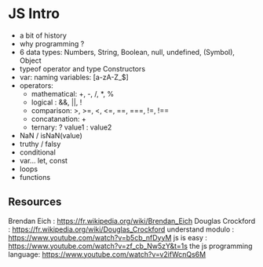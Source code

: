 # JS Intro

- a bit of history
- why programming ?
- 6 data types: Numbers, String, Boolean, null, undefined, (Symbol), Object
- typeof operator and type Constructors
- var: naming variables: [a-zA-Z_$]
- operators:
  - mathematical: +, -, /, *, %
  - logical : &&, ||, !
  - comparison: >, >=, <, <=, ==, ===, !=, !==
  - concatanation: +
  - ternary: ? value1 : value2
- NaN / isNaN(value)
- truthy / falsy
- conditional
- var... let, const
- loops
- functions



## Resources

Brendan Eich : https://fr.wikipedia.org/wiki/Brendan_Eich
Douglas Crockford : https://fr.wikipedia.org/wiki/Douglas_Crockford
understand modulo : https://www.youtube.com/watch?v=b5cb_nfDyyM
js is easy : https://www.youtube.com/watch?v=zf_cb_Nw5zY&t=1s
the js programming language: https://www.youtube.com/watch?v=v2ifWcnQs6M